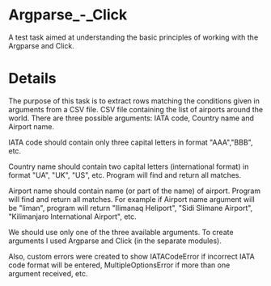# Argparse_-_Click
A test task aimed at understanding the basic principles of working with the 
Argparse and Click.

# Details
The purpose of this task is to extract rows matching the conditions given in
arguments from a CSV file. CSV file containing the list of airports around the
world. There are three possible arguments: IATA code, Country name and Airport
name. 

IATA code should contain only three capital letters in format "AAA","BBB", etc. 

Country name should contain two capital letters (international format) 
in format "UA", "UK", "US", etc. Program will find and return all matches. 

Airport name should contain name (or part of the name) of airport. Program will 
find and return all matches. For example if Airport name argument will be 
"liman", program will return "Ilimanaq Heliport", "Sidi Slimane Airport", 
"Kilimanjaro International Airport", etc.

We should use only one of the three available arguments. To create 
arguments I used Argparse and Click (in the separate modules).

Also, custom errors were created to show IATACodeError if incorrect IATA code 
format will be entered, MultipleOptionsError if more than one argument 
received, etc.

